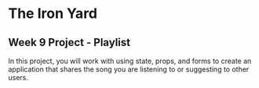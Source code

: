 # The Iron Yard
## Week 9 Project - Playlist
In this project, you will work with using state, props, and forms to create an application that shares the song you are listening to or suggesting to other users.
